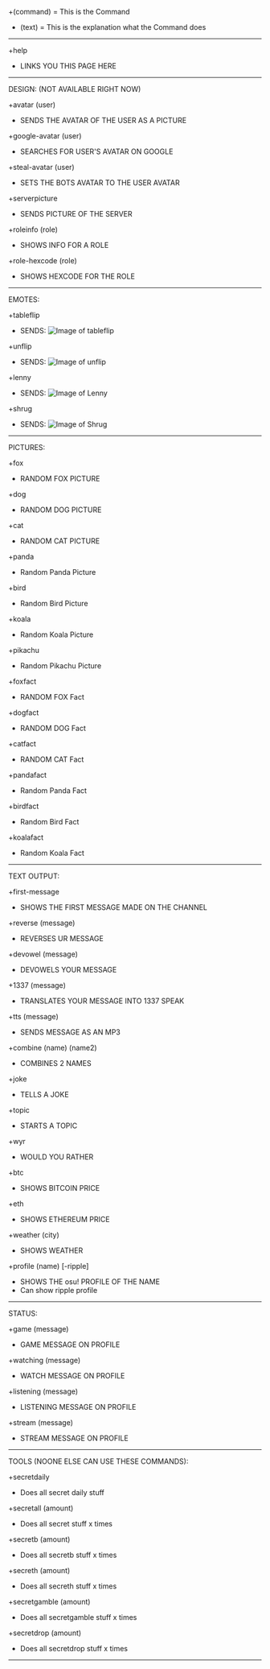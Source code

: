 +(command)    = This is the Command

- (text)      = This is the explanation what the Command does
__________________________________________________________________

+help
  - LINKS YOU THIS PAGE HERE
__________________________________________________________________  
  
DESIGN: (NOT AVAILABLE RIGHT NOW)

+avatar (user)
  - SENDS THE AVATAR OF THE USER AS A PICTURE
  
+google-avatar (user)
  - SEARCHES FOR USER'S AVATAR ON GOOGLE
  
+steal-avatar (user)
  - SETS THE BOTS AVATAR TO THE USER AVATAR
  
+serverpicture
  - SENDS PICTURE OF THE SERVER 
  
+roleinfo (role)
  - SHOWS INFO FOR A ROLE
  
+role-hexcode (role)
  - SHOWS HEXCODE FOR THE ROLE
__________________________________________________________________

EMOTES:

+tableflip
  - SENDS: ![Image of tableflip](https://github.com/Parato/Parato-Bot/blob/main/Pictures/tableflip.png)
  
+unflip
  - SENDS: ![Image of unflip](https://github.com/Parato/Parato-Bot/blob/main/Pictures/unflip.png)
  
+lenny
  - SENDS: ![Image of Lenny](https://github.com/Parato/Parato-Bot/blob/main/Pictures/lenny.png)
  
+shrug
  - SENDS: ![Image of Shrug](https://github.com/Parato/Parato-Bot/blob/main/Pictures/shrug.png)
__________________________________________________________________

PICTURES:

+fox
  - RANDOM FOX PICTURE
  
+dog
  - RANDOM DOG PICTURE
  
+cat
  - RANDOM CAT PICTURE

+panda
  - Random Panda Picture

+bird
  - Random Bird Picture

+koala
  - Random Koala Picture

+pikachu
  - Random Pikachu Picture

+foxfact
  - RANDOM FOX Fact
  
+dogfact
  - RANDOM DOG Fact
  
+catfact
  - RANDOM CAT Fact

+pandafact
  - Random Panda Fact

+birdfact
  - Random Bird Fact

+koalafact
  - Random Koala Fact
__________________________________________________________________

TEXT OUTPUT:

+first-message
  - SHOWS THE FIRST MESSAGE MADE ON THE CHANNEL

+reverse (message)
  - REVERSES UR MESSAGE
  
+devowel (message)
  - DEVOWELS YOUR MESSAGE
  
+1337 (message)
  - TRANSLATES YOUR MESSAGE INTO 1337 SPEAK
  
+tts (message)
  - SENDS MESSAGE AS AN MP3
  
+combine (name) (name2)
  - COMBINES 2 NAMES
  
+joke
  - TELLS A JOKE
  
+topic
  - STARTS A TOPIC
  
+wyr
  - WOULD YOU RATHER
  
+btc
  - SHOWS BITCOIN PRICE
  
+eth
  - SHOWS ETHEREUM PRICE
  
+weather (city)
  - SHOWS WEATHER
  
+profile (name) [-ripple]
  - SHOWS THE osu! PROFILE OF THE NAME
  - Can show ripple profile
__________________________________________________________________
  
STATUS:

+game (message)
  - GAME MESSAGE ON PROFILE
  
+watching (message)
  - WATCH MESSAGE ON PROFILE
  
+listening (message)
  - LISTENING MESSAGE ON PROFILE

+stream (message)
  - STREAM MESSAGE ON PROFILE
__________________________________________________________________

TOOLS (NOONE ELSE CAN USE THESE COMMANDS):
  
+secretdaily
  - Does all secret daily stuff

+secretall (amount)
  - Does all secret stuff x times

+secretb (amount)
  - Does all secretb stuff x times

+secreth (amount)
  - Does all secreth stuff x times

+secretgamble (amount)
  - Does all secretgamble stuff x times

+secretdrop (amount)
  - Does all secretdrop stuff x times

 
__________________________________________________________________

